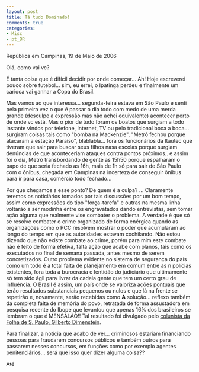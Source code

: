 ```yaml
---
layout: post
title: Tá tudo Dominado!
comments: true
categories:
- Misc
- pt_BR
---
```

República em Campinas, 19 de Maio de 2006

Olá, como vai vc?

É tanta coisa que é  difícil  decidir por onde começar...  Ah! Hoje escreverei pouco sobre futebol... sim, eu errei, o Ipatinga perdeu e finalmente um carioca vai ganhar a Copa do Brasil.

Mas vamos ao que interessa... segunda-feira estava em São Paulo e senti pela primeira vez o que é passar o dia todo com medo de uma merda grande (desculpe a expressão mas não achei equivalente) acontecer perto de onde vc está. Mas o pior de tudo foram os boatos que surgiam a todo instante vindos por telefone, Internet, TV ou pelo tradicional boca a boca... surgiram coisas tais como "bomba na Mackenzie", "Metrô fechou porque atacaram a estação Paraíso", blablabla... fora os funcionários da Itautec que tiveram que sair para buscar seus filhos nasa escolas porque surgiam denúncias de que aconteceriam ataques contra pontos próximos.. e assim foi o dia, Metrô transbordando de gente as 15h50 porque espalharam o papo de que seria fechado as 16h, mais de 1h só para sair de São Paulo com o ônibus, chegada em Campinas na incerteza de conseguir ônibus para ir para casa, comércio todo fechado...

Por que chegamos a esse ponto? De quem é a culpa? ... Claramente teremos os noticiários tomados por tais discussões por um bom tempo, assim como expressões do tipo "força-tarefa" e outras na mesma linha voltarão a ser modinha entre os engravatados dando entrevistas, sem tomar ação alguma que realmente vise combater o problema. A verdade é que só se resolve combater o crime organizado de forma enérgica quando as organizações como o PCC resolvem mostrar o poder que acumularam ao longo do tempo em que as autoridades estavam cochilando. Não estou dizendo que não existe combate ao crime, porém para mim este combate não é feito de forma efetiva, falta ação que acabe com planos, tais como os executados no final de semana passada, antes mesmo de serem concretizados. Outro problema evidente no sistema de segurança do país como um todo é a total falta de planejamento em comum entre as n polícias existentes, fora toda a burocracia e lentidão do judiciário que ultimamente só tem sido ágil para livrar da cadeia gente que tem um certo grau de influência. O Brasil é assim, um país onde se valoriza ações pontuais que terão resultados substanciais pequenos ou nulos e que lá na frente se repetirão e, novamente, serão recebidas como **A** solução... reflexo também da completa falta de memória do povo, retratada de forma assustadora em pesquisa recente do Ibope que levantou que apenas 16% dos brasileiros se lembram o que é MENSALÃO!! Tal resultado foi divulgado pelo [colunista da Folha de S. Paulo, Gilberto Dimenstein](http://www1.folha.uol.com.br/folha/dimenstein/colunas/gd170406.htm).

Para finalizar, a notícia que acabo de ver... criminosos estariam financiando pessoas para fraudarem concursos públicos e também outros para passarem nesses concursos, em funções como por exemplo agentes penitenciários... será que isso quer dizer alguma coisa??

Até
